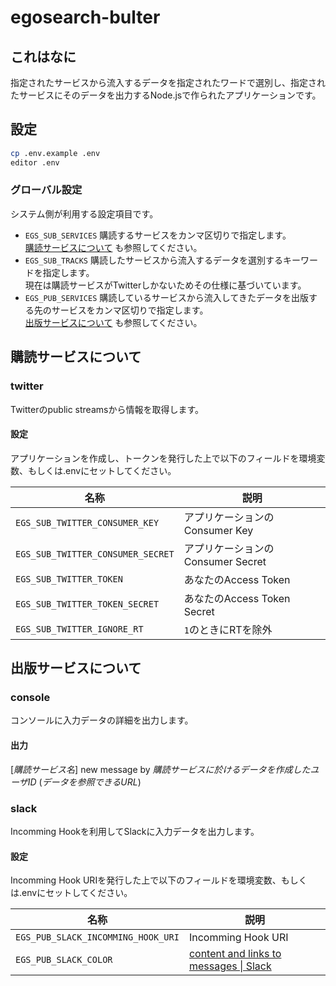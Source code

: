 egosearch-bulter
===

これはなに
---
指定されたサービスから流入するデータを指定されたワードで選別し、指定されたサービスにそのデータを出力するNode.jsで作られたアプリケーションです。

設定
---
```bash
cp .env.example .env
editor .env
```

### グローバル設定
システム側が利用する設定項目です。

- `EGS_SUB_SERVICES`
  購読するサービスをカンマ区切りで指定します。  
  [購読サービスについて](#購読サービスについて) も参照してください。
- `EGS_SUB_TRACKS`
  購読したサービスから流入するデータを選別するキーワードを指定します。  
  現在は購読サービスがTwitterしかないためその仕様に基づいています。
- `EGS_PUB_SERVICES`
  購読しているサービスから流入してきたデータを出版する先のサービスをカンマ区切りで指定します。  
  [出版サービスについて](#出版サービスについて) も参照してください。

購読サービスについて
---
### twitter
Twitterのpublic streamsから情報を取得します。

#### 設定
アプリケーションを作成し、トークンを発行した上で以下のフィールドを環境変数、もしくは.envにセットしてください。

名称|説明
--|--
`EGS_SUB_TWITTER_CONSUMER_KEY`|アプリケーションのConsumer Key
`EGS_SUB_TWITTER_CONSUMER_SECRET`|アプリケーションのConsumer Secret
`EGS_SUB_TWITTER_TOKEN`|あなたのAccess Token
`EGS_SUB_TWITTER_TOKEN_SECRET`|あなたのAccess Token Secret
`EGS_SUB_TWITTER_IGNORE_RT`|`1`のときにRTを除外

出版サービスについて
---
### console
コンソールに入力データの詳細を出力します。

#### 出力
[_購読サービス名_] new message by _購読サービスに於けるデータを作成したユーザID_ (_データを参照できるURL_)

### slack
Incomming Hookを利用してSlackに入力データを出力します。

#### 設定
Incomming Hook URIを発行した上で以下のフィールドを環境変数、もしくは.envにセットしてください。

名称|説明
--|--
`EGS_PUB_SLACK_INCOMMING_HOOK_URI`|Incomming Hook URI
`EGS_PUB_SLACK_COLOR`|[content and links to messages \| Slack](https://api.slack.com/docs/message-attachments#color)
